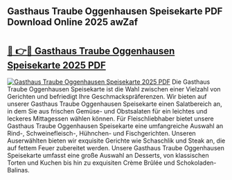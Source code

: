 ## Gasthaus Traube Oggenhausen Speisekarte PDF Download Online 2025 awZaf

# <h2><a href="http://gcd3ell.nevu.top/?p=Gasthaus+Traube+Oggenhausen+Speisekarte">🔗 👉🔴 Gasthaus Traube Oggenhausen Speisekarte 2025 PDF</a></h2>

[![Gasthaus Traube Oggenhausen Speisekarte 2025 PDF](https://i.imgur.com/dBaPXMq.png)](http://gcd3ell.nevu.top/?p=Gasthaus+Traube+Oggenhausen+Speisekarte)
Die Gasthaus Traube Oggenhausen Speisekarte ist die Wahl zwischen einer Vielzahl von Gerichten und befriedigt Ihre Geschmackspräferenzen. Wir bieten auf unserer Gasthaus Traube Oggenhausen Speisekarte einen Salatbereich an, in dem Sie aus frischen Gemüse- und Obstsalaten für ein leichtes und leckeres Mittagessen wählen können. Für Fleischliebhaber bietet unsere Gasthaus Traube Oggenhausen Speisekarte eine umfangreiche Auswahl an Rind-, Schweinefleisch-, Hühnchen- und Fischgerichten. Unseren Auserwählten bieten wir exquisite Gerichte wie Schaschlik und Steak an, die auf fettem Feuer zubereitet werden. Unsere Gasthaus Traube Oggenhausen Speisekarte umfasst eine große Auswahl an Desserts, von klassischen Torten und Kuchen bis hin zu exquisiten Crème Brûlée und Schokoladen-Balinas.
